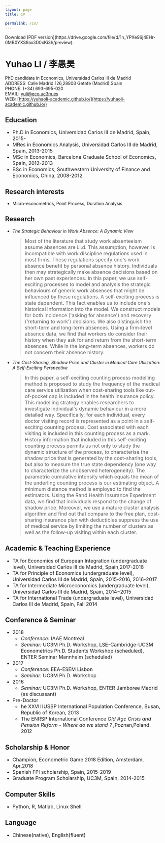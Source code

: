 ```yaml
---
layout: page
title: CV

permalink: /cv/
---
```

<html>
<head>
<!-- Global site tag (gtag.js) - Google Analytics -->
<script async src="https://www.googletagmanager.com/gtag/js?id=UA-123587654-1"></script>
<script>
  window.dataLayer = window.dataLayer || [];
  function gtag(){dataLayer.push(arguments);}
  gtag('js', new Date());

  gtag('config', 'UA-123587654-1');
</script>
</head>
</html>
Download [PDF version](https://drive.google.com/file/d/1n_YPXe96j4EHr-0MB0YXS9ax3D0xKi3h/preview).

# Yuhao LI / 李愚昊 
PhD candidate in Economics, Universidad Carlos III de Madrid  
ADDRESS: Calle Madrid 126,28903 Getafe (Madrid),Spain   
PHONE: (+34) 693-695-020    
EMAIL: [yuli@eco.uc3m.es](mailto:yuli@eco.uc3m.es)    
WEB: [https://yuhaoli-academic.github.io/](https://yuhaoli-academic.github.io/) 


## Education
<font size = "3.0"> <ul>
<li> Ph.D in Economics, Universidad Carlos III de Madrid, Spain, 2015- </li>

<li> MRes in Economics Analysis, Universidad Carlos III de Madrid, Spain, 2013-2015 </li>

<li> MSc in Economics, Barcelona Graduate School of Economics, Spain, 2012-2013 </li>

<li> BSc in Economics, Southwestern University of Finance and Economics, China, 2008-2012 </li> </ul> </font>

## Research interests

* Micro-econometrics, Point Process, Duration Analysis

## Research

* _The Strategic Behaviour in Work Absence: A Dynamic View_
  > <font size="3.0">Most of the literature that study work absenteeism assume absences are i.i.d. This assumption, however, is incompatible with work discipline regulations used in most firms. These regulations specify one's work absence benefit by personal absence history. Individuals then may strategically make absence decisions based on her own past experiences. In this paper, we use self-exciting processes to model and analysis the strategic behaviours of generic work absences that might be influenced by these regulations. A self-exciting process is state dependent. This fact enables us to include one's historical information into the model. We construct models for both incidence ('asking for absence') and recovery ('returning to work') decisions. We also distinguish the short-term and long-term absences. Using a firm-level absence data, we find that workers do consider their history when they ask for and return from the short-term absences. While in the long-term absences, workers do not concern their absence history.   </font> 

* _The Cost-Sharing, Shadow Price and Cluster in Medical Care Utilization: A Self-Exciting Perspective_
	> <font size="3.0">In this paper, a self-exciting counting process modelling method is proposed to study the frequency of the medical care service utilization when cost-sharing tools like out-of-pocket cap is included in the health insurance policy. This modelling strategy enables researchers to investigate individual's dynamic behaviour in a more detailed way. Specifically, for each individual, every doctor visiting record is represented as a point in a self-exciting counting process. Cost associated with each visiting is included in this counting process as a mark. History information that included in this self-exciting counting process permits us not only to study the dynamic structure of the process, to characterise the shadow price that is generated by the cost-sharing tools, but also to measure the true state dependency (one way to characterize the unobserved heterogeneity). The parametric cumulative intensity which equals the mean of the underling counting process is our estimating object. A minimum distance method is employed to find the estimators. Using the Rand Health Insurance Experiment data, we find that individuals respond to the change of shadow price. Moreover, we use a mature cluster analysis algorithm and find out that compare to the free plan, cost-sharing insurance plan with deductibles suppress the use of medical service by limiting the number of clusters as well as the follow-up visiting within each cluster. </font>


## Academic & Teaching Experience
<font size = "3.0"> <ul>
<li> TA for Economics of European Integration (undergraduate level), Universidad Carlos III de Madrid, Spain,2017-2018 </li>

<li> TA for Principle of Economics (undergraduate level), Universidad Carlos III de Madrid, Spain, 2015-2016, 2016-2017</li>

<li> TA for Intermediate Microeconomics (undergraduate level), Universidad Carlos III de Madrid, Spain, 2014~2015</li>

<li> TA for International Trade (undergraduate level), Universidad Carlos III de Madrid, Spain, Fall 2014 </li></ul></font>

## Conference & Seminar
<font size = "3.0"><ul>
<li>2018
<ul>
<li><i>Conference:</i>  IAAE Montreal</li>

<li><i>Seminar:</i>  UC3M Ph.D. Workshop, LSE-Cambridge-UC3M Econometrics Ph.D. Students Workshop (scheduled), ENTER Seminar Mannheim (scheduled)</li></ul></li>

<li>2017
<ul>
<li><i>Conference:</i> EEA-ESEM Lisbon</li>

<li><i>Seminar:</i> UC3M Ph.D. Workshop</li></ul></li>

<li>2016
<ul>
<li><i>Seminar:</i> UC3M Ph.D. Workshop, ENTER Jamboree Madrid (as discussant)</li></ul></li>

<li>Pre-Doctor
<ul>
<li>he XXVII IUSSP International Population Conference, Busan, Republic of Korean, 2013</li>

<li>The ENRSP International Conference <i>Old Age Crisis and Pension Reform - Where do we stand ?</i> ,Poznan,Poland. 2012</li></ul></li>
</ul></font>

## Scholarship & Honor 
<font size = "3.0"> <ul>
<li> Champion, Econometric Game 2018 Edition, Amsterdam, Apr,2018 </li>

<li> Spanish FPI scholarship, Spain, 2015-2019 </li>

<li> Graduate Program Scholarship, UC3M, Spain, 2014-2015 </li></ul></font>

## Computer Skills
<font size = "3.0"> <ul>
<li> Python, R, Matlab, Linux Shell </li></ul></font>

## Language
<font size = "3.0"> <ul>
<li> Chinese(native), English(fluent) </li></ul></font>
